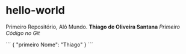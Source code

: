# hello-world
Primeiro Repositório, Alô Mundo.
**Thiago de Oliveira Santana**
*Primeiro Código no Git*
> 
> 
> 
> 
> 
´´´ 
{ 
"primeiro Nome": "Thiago"
}
´´´
